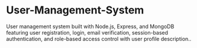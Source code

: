 # User-Management-System
 User management system built with Node.js, Express, and MongoDB featuring user registration, login, email verification, session-based authentication, and role-based access control with user profile description..
